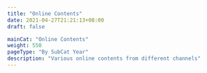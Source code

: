 ```yaml
---
title: "Online Contents"
date: 2021-04-27T21:21:13+08:00
draft: false

mainCat: "Online Contents"
weight: 550
pageType: "By SubCat Year"
description: "Various online contents from different channels"
---
```

